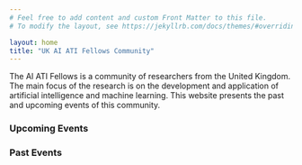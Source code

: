 ```yaml
---
# Feel free to add content and custom Front Matter to this file.
# To modify the layout, see https://jekyllrb.com/docs/themes/#overriding-theme-defaults

layout: home
title: "UK AI ATI Fellows Community"
---
```


<p>The AI ATI Fellows is a community of researchers from the United Kingdom. The main focus of the research is on the development and application of artificial intelligence and machine learning. This website presents the past and upcoming events of this community.<p>

<h3>Upcoming Events</h3>

<h3>Past Events</h3>


